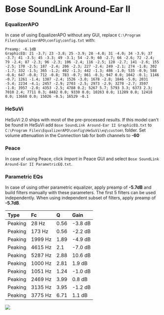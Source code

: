# Bose SoundLink Around-Ear II

### EqualizerAPO
In case of using EqualizerAPO without any GUI, replace `C:\Program Files\EqualizerAPO\config\config.txt`
with:
```
Preamp: -6.1dB
GraphicEQ: 21 -3.7; 23 -3.8; 25 -3.9; 28 -4.0; 31 -4.0; 34 -3.9; 37 -3.7; 41 -3.5; 45 -3.3; 49 -3.1; 54 -2.9; 60 -2.7; 66 -2.6; 72 -2.4; 79 -2.4; 87 -2.3; 96 -2.3; 106 -2.4; 116 -2.5; 128 -2.7; 141 -2.6; 155 -2.5; 170 -2.5; 187 -2.4; 206 -2.3; 227 -2.4; 249 -2.1; 274 -1.8; 302 -1.7; 332 -1.5; 365 -1.2; 402 -1.3; 442 -1.3; 486 -1.0; 535 -0.9; 588 -0.8; 647 -0.8; 712 -0.8; 783 -0.7; 861 -0.3; 947 0.0; 1042 -0.1; 1146 -0.7; 1261 -1.4; 1387 -2.4; 1526 -3.0; 1678 -2.8; 1846 -5.0; 2031 -5.4; 2234 -4.1; 2457 -2.9; 2703 -2.5; 2973 -2.9; 3270 -2.7; 3597 -1.8; 3957 -2.0; 4353 -2.5; 4788 0.2; 5267 5.7; 5793 3.3; 6373 2.3; 7010 2.4; 7711 0.3; 8482 0.0; 9330 0.0; 10263 0.0; 11289 0.0; 12418 0.0; 13660 0.0; 15026 -0.5; 16529 -0.1
```

### HeSuVi
HeSuVi 2.0 ships with most of the pre-processed results. If this model can't be found in HeSuVi add
`Bose SoundLink Around-Ear II GraphicEQ.txt` to `C:\Program Files\EqualizerAPO\config\HeSuVi\eq\custom\` folder.
Set volume attenuation in the Connection tab for both channels to **-60**

### Peace
In case of using Peace, click *Import* in Peace GUI and select `Bose SoundLink Around-Ear II ParametricEQ.txt`.

### Parametric EQs
In case of using other parametric equalizer, apply preamp of **-5.7dB** and build filters manually
with these parameters. The first 5 filters can be used independently.
When using independent subset of filters, apply preamp of **-5.7dB**.

| Type    | Fc      |    Q | Gain    |
|:--------|:--------|:-----|:--------|
| Peaking | 28 Hz   | 0.56 | -3.8 dB |
| Peaking | 173 Hz  | 0.56 | -2.2 dB |
| Peaking | 1999 Hz | 1.89 | -4.9 dB |
| Peaking | 4615 Hz | 2.1  | -7.0 dB |
| Peaking | 5287 Hz | 2.88 | 10.6 dB |
| Peaking | 1000 Hz | 2.81 | 1.9 dB  |
| Peaking | 1051 Hz | 1.24 | -1.0 dB |
| Peaking | 2469 Hz | 3.99 | 0.8 dB  |
| Peaking | 3135 Hz | 3.95 | -1.2 dB |
| Peaking | 3775 Hz | 6.71 | 1.1 dB  |

![](https://raw.githubusercontent.com/jaakkopasanen/AutoEq/master/results/rtings/sbaf-serious/Bose%20SoundLink%20Around-Ear%20II/Bose%20SoundLink%20Around-Ear%20II.png)